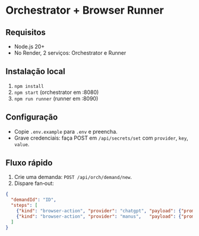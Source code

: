 # Orchestrator + Browser Runner

## Requisitos
- Node.js 20+
- No Render, 2 serviços: Orchestrator e Runner

## Instalação local
1. `npm install`
2. `npm start` (orchestrator em :8080)
3. `npm run runner` (runner em :8090)

## Configuração
- Copie `.env.example` para `.env` e preencha.
- Grave credenciais: faça POST em `/api/secrets/set` com `provider`, `key`, `value`.

## Fluxo rápido
1. Crie uma demanda: `POST /api/orch/demand/new`.
2. Dispare fan‑out:
```json
{
  "demandId": "ID",
  "steps": [
    {"kind": "browser-action", "provider": "chatgpt", "payload": {"prompt": "Seu prompt"}},
    {"kind": "browser-action", "provider": "manus",   "payload": {"prompt": "Seu prompt"}}
  ]
}
